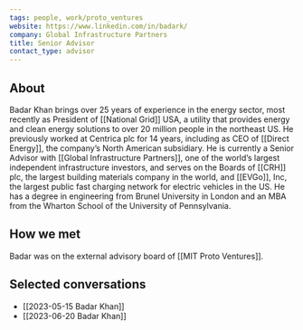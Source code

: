 ```yaml
---
tags: people, work/proto_ventures
website: https://www.linkedin.com/in/badark/
company: Global Infrastructure Partners
title: Senior Advisor
contact_type: advisor
---
```

## About
Badar Khan brings over 25 years of experience in the energy sector, most recently as President of [[National Grid]] USA, a utility that provides energy and clean energy solutions to over 20 million people in the northeast US. He previously worked at Centrica plc for 14 years, including as CEO of [[Direct Energy]], the company’s North American subsidiary. He is currently a Senior Advisor with [[Global Infrastructure Partners]], one of the world’s largest independent infrastructure investors, and serves on the Boards of [[CRH]] plc, the largest building materials company in the world, and [[EVGo]], Inc, the largest public fast charging network for electric vehicles in the US. He has a degree in engineering from Brunel University in London and an MBA from the Wharton School of the University of Pennsylvania.

## How we met
Badar was on the external advisory board of [[MIT Proto Ventures]].

## Selected conversations
- [[2023-05-15 Badar Khan]]
- [[2023-06-20 Badar Khan]]
